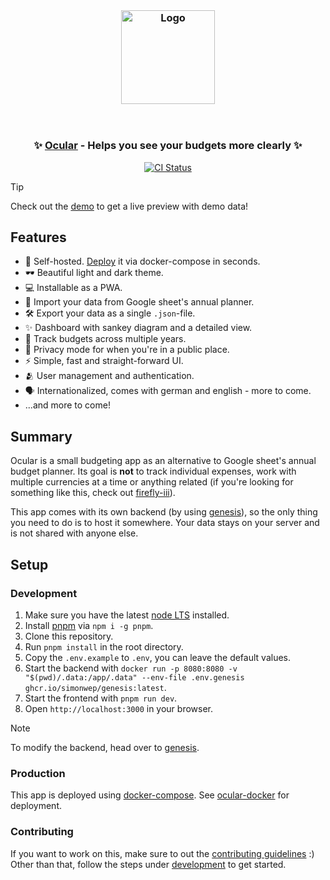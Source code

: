 <br/>

<h3 align="center">
  <img src="https://github.com/simonwep/ocular/assets/30767528/2cbd76cd-adfb-4183-a69a-15784c4dccb6" alt="Logo" height="150">
</h3>

<br/>

<h3 align="center">
  ✨ <a href="https://budget.reinisch.io">Ocular</a> - Helps you see your budgets more clearly ✨
</h3>

<p align="center">
  <a href="https://github.com/Simonwep/ocular/actions?query=workflow%3ACI"><img
     alt="CI Status"
     src="https://github.com/Simonwep/ocular/workflows/CI/badge.svg"/></a>
</p>

> [!TIP]
> Check out the [demo](https://ocular.reinisch.io#demo) to get a live preview with demo data!

## Features

- 🦾 Self-hosted. [Deploy](https://github.com/simonwep/ocular-docker) it via docker-compose in seconds.
- 🕶️ Beautiful light and dark theme.
- 💻 Installable as a PWA.
- 🔼 Import your data from Google sheet's annual planner.
- 🛠️ Export your data as a single `.json`-file.
- ✨ Dashboard with sankey diagram and a detailed view.
- 🎇 Track budgets across multiple years.
- 🙈 Privacy mode for when you're in a public place.
- ⚡️ Simple, fast and straight-forward UI.
- 🫂 User management and authentication.
- 🗣️ Internationalized, comes with german and english - more to come.
- ...and more to come!

## Summary

Ocular is a small budgeting app as an alternative to Google sheet's annual budget planner.
Its goal is **not** to track individual expenses, work with multiple currencies at a time or anything related (if you're looking for something like this, check out [firefly-iii](https://www.firefly-iii.org/)).

This app comes with its own backend (by using [genesis](https://github.com/simonwep/genesis)), so the only thing you need to do is to host it somewhere.
Your data stays on your server and is not shared with anyone else.

## Setup

### Development

1. Make sure you have the latest [node LTS](https://nodejs.org/en/) installed.
2. Install [pnpm](https://pnpm.io/) via `npm i -g pnpm`.
3. Clone this repository.
4. Run `pnpm install` in the root directory.
5. Copy the `.env.example` to `.env`, you can leave the default values.
6. Start the backend with `docker run -p 8080:8080 -v "$(pwd)/.data:/app/.data" --env-file .env.genesis ghcr.io/simonwep/genesis:latest`.
7. Start the frontend with `pnpm run dev`.
8. Open `http://localhost:3000` in your browser.

> [!NOTE]  
> To modify the backend, head over to [genesis](https://github.com/simonwep/genesis).

### Production

This app is deployed using [docker-compose](https://docs.docker.com/compose/).
See [ocular-docker](https://github.com/simonwep/ocular-docker) for deployment.

### Contributing

If you want to work on this, make sure to out the [contributing guidelines](CONTRIBUTING.md) :)
Other than that, follow the steps under [development](#development) to get started.
